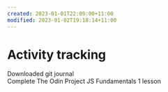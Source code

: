 ```yaml
---
created: 2023-01-01T22:09:00+11:00
modified: 2023-01-02T19:18:14+11:00
---
```


# Activity tracking

Downloaded git journal <br />
Complete The Odin Project JS Fundamentals 1 lesson
